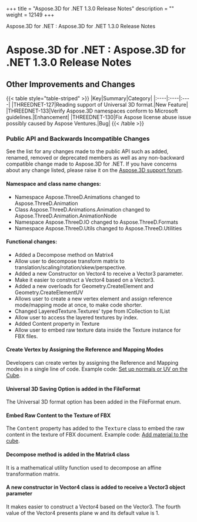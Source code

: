 +++
title = "Aspose.3D for .NET 1.3.0 Release Notes" 
description = "" 
weight = 12149 
+++

Aspose.3D for .NET : Aspose.3D for .NET 1.3.0 Release Notes  

# Aspose.3D for .NET : Aspose.3D for .NET 1.3.0 Release Notes


## Other Improvements and Changes

{{< table style="table-striped" >}}
|Key|Summary|Category|
|:----|:----|:----|
|THREEDNET-127|Reading support of Universal 3D format.|New Feature|
|THREEDNET-133|Verify Aspose.3D namespaces conform to Microsoft guidelines.|Enhancement|
|THREEDNET-130|Fix Aspose license abuse issue possibly caused by Aspose Ventures.|Bug|
{{< /table >}}

### Public API and Backwards Incompatible Changes

See the list for any changes made to the public API such as added, renamed, removed or deprecated members as well as any non-backward compatible change made to Aspose.3D for .NET. If you have concerns about any change listed, please raise it on the [Aspose.3D support forum](http://www.aspose.com/community/forums/aspose.3d-product-family/535/showforum.aspx).

#### Namespace and class name changes:

*   Namespace Aspose.ThreeD.Animations changed to Aspose.ThreeD.Animation
*   Class Aspose.ThreeD.Animations.Animation changed to Aspose.ThreeD.Animation.AnimationNode
*   Namespace Aspose.ThreeD.IO changed to Aspose.ThreeD.Formats
*   Namespace Aspose.ThreeD.Utils changed to Aspose.ThreeD.Utilities

#### Functional changes:

*   Added a Decompose method on Matrix4
*   Allow user to decompose transform matrix to translation/scaling/rotation/skew/perspective.
*   Added a new Constructor on Vector4 to receive a Vector3 parameter.
*   Make it easier to construct a Vector4 based on a Vector3.
*   Added a new overloads for Geometry.CreateElement and Geometry.CreateElementUV
*   Allows user to create a new vertex element and assign reference mode/mapping mode at once, to make code shorter.
*   Changed LayeredTexture.Textures' type from ICollection to IList
*   Allow user to access the layered textures by index.
*   Added Content property in Texture
*   Allow user to embed raw texture data inside the Texture instance for FBX files.

#### Create Vertex by Assigning the Reference and Mapping Modes

Developers can create vertex by assigning the Reference and Mapping modes in a single line of code. Example code: [Set up normals or UV on the Cube](https://docs2.aspose.com/3d/net/developerguide/geometry/set+up+normals+or+uv+on+the+cube+and+add+material+to+3d+entities).

#### Universal 3D Saving Option is added in the FileFormat

The Universal 3D format option has been added in the FileFormat enum.

#### Embed Raw Content to the Texture of FBX

The <tt>Content</tt> property has added to the <tt>Texture</tt> class to embed the raw content in the texture of FBX document. Example code: [Add material to the cube](http://www.aspose.com/docs/display/3dnet/Set+up+normals+or+UV+on+the+Cube+and+Add+material+to+the+cube#SetupnormalsorUVontheCubeandAddmaterialtothecube-Addmaterialtothecube).

#### Decompose method is added in the Matrix4 class

It is a mathematical utility function used to decompose an affine transformation matrix.

#### A new constructor in Vector4 class is added to receive a Vector3 object parameter

It makes easier to construct a Vector4 based on the Vector3. The fourth value of the Vector4 presents plane w and its default value is 1.

